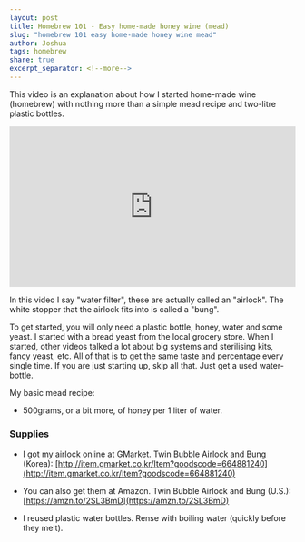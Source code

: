 ```yaml
---
layout: post
title: Homebrew 101 - Easy home-made honey wine (mead)
slug: "homebrew 101 easy home-made honey wine mead"
author: Joshua
tags: homebrew
share: true
excerpt_separator: <!--more-->
---
```


This video is an explanation about how I started home-made wine (homebrew) with nothing more than a simple mead recipe and two-litre plastic bottles.
<!--more-->

<style>.embed-container { position: relative; padding-bottom: 56.25%; height: 0; overflow: hidden; max-width: 100%; } .embed-container iframe, .embed-container object, .embed-container embed { position: absolute; top: 0; left: 0; width: 100%; height: 100%; }</style><div class='embed-container'><iframe src='https://www.youtube.com/embed/6bn0M0CTo2Q' frameborder='0' allowfullscreen></iframe></div>

In this video I say "water filter", these are actually called an "airlock".
The white stopper that the airlock fits into is called a "bung".

To get started, you will only need a plastic bottle, honey, water and some yeast. I started with a bread yeast from the local grocery store. When I started, other videos talked a lot about big systems and sterilising kits, fancy yeast, etc. All of that is to get the same taste and percentage every single time. If you are just starting up, skip all that. Just get a used water-bottle.

My basic mead recipe:
* 500grams, or a bit more, of honey per 1 liter of water.

### Supplies
* I got my airlock online at GMarket. Twin Bubble Airlock and Bung (Korea):
[http://item.gmarket.co.kr/Item?goodscode=664881240](http://item.gmarket.co.kr/Item?goodscode=664881240)

* You can also get them at Amazon. Twin Bubble Airlock and Bung (U.S.):
[https://amzn.to/2SL3BmD](https://amzn.to/2SL3BmD)

* I reused plastic water bottles. Rense with boiling water (quickly before they melt).



